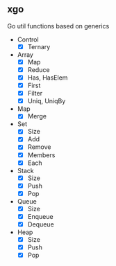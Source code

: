 ## xgo

Go util functions based on generics

- Control
  - [x] Ternary

- Array
  - [x] Map
  - [x] Reduce
  - [x] Has, HasElem
  - [x] First
  - [x] Filter
  - [x] Uniq, UniqBy

- Map
  - [x] Merge

- Set
  - [x] Size
  - [x] Add
  - [x] Remove
  - [x] Members
  - [x] Each

- Stack
  - [x] Size
  - [x] Push
  - [x] Pop

- Queue
  - [x] Size
  - [x] Enqueue
  - [x] Dequeue

- Heap
  - [x] Size
  - [x] Push
  - [x] Pop